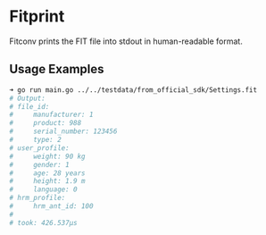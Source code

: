 # Fitprint

Fitconv prints the FIT file into stdout in human-readable format.

## Usage Examples

```sh
➜ go run main.go ../../testdata/from_official_sdk/Settings.fit
# Output:
# file_id:
#     manufacturer: 1
#     product: 988
#     serial_number: 123456
#     type: 2
# user_profile:
#     weight: 90 kg
#     gender: 1
#     age: 28 years
#     height: 1.9 m
#     language: 0
# hrm_profile:
#     hrm_ant_id: 100
#
# took: 426.537µs
```
